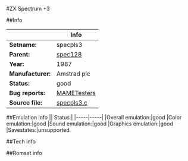 #ZX Spectrum +3

##Info

||Info|
|-----|-----|
|**Setname:**|specpls3
|**Parent:**|[spec128](spec128.md)
|**Year:**|1987
|**Manufacturer:**|Amstrad plc
|**Status:**|good
|**Bug reports:**|[MAMETesters](http://mametesters.org/view_all_set.php?type=1&temporary=y&search=specpls3.c)
|**Source file:**|[specpls3.c](https://github.com/mamedev/mame/blob/master/src/mess/drivers/specpls3.c)

##Emulation info
|| Status |
|-----|-----|
|Overall emulation:|good
|Color emulation:|good
|Sound emulation:|good
|Graphics emulation:|good
|Savestates:|unsupported

##Tech info

##Romset info

<!--- START OF EDITED COMMENT DO NOT TOUCH TEXT ABOVE-->
